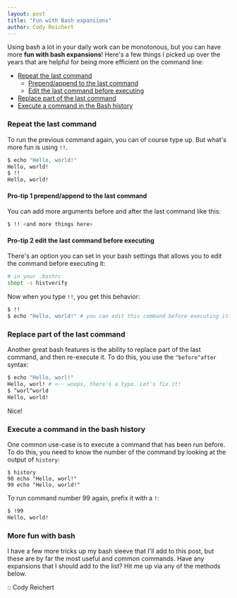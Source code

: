 ```yaml
---
layout: post
title: "Fun with Bash expansions"
author: Cody Reichert
---
```


Using bash a lot in your daily work can be monotonous, but you can
have more **fun with bash expansions**! Here's a few things I picked
up over the years that are helpful for being more efficient on the
command line:

- [Repeat the last command](#repeat-the-last-command)
  - [Prepend/append to the last command](#pro-tip-1-prependappend-to-the-last-command)
  - [Edit the last command before executing](#pro-tip-2-edit-the-last-command-before-executing)
- [Replace part of the last command](#replace-part-of-the-last-command)
- [Execute a command in the Bash history](#execute-a-command-in-the-bash-history)

### Repeat the last command
To run the previous command again, you can of course type
<kbd>up</kbd>. But what's more fun is using `!!`.

```sh
$ echo "Hello, world!"
Hello, world!
$ !!
Hello, world!
```

#### **Pro-tip 1** prepend/append to the last command
You can add more arguments before and after the last command like this:
```sh
$ !! <and more things here>
```

#### **Pro-tip 2** edit the last command before executing
There's an option you can set in your bash settings that allows you to
edit the command before executing it:

```bash
# in your .bashrc
shopt -s histverify
```

Now when you type `!!`, you get this behavior:

```bash
$ !!
$ echo "Hello, world!" # you can edit this command before executing it!
```

### Replace part of the last command
Another great bash features is the ability to replace part of the last
command, and then re-execute it. To do this, you use the
`^before^after` syntax:

```sh
$ echo "Hello, worl!"
Hello, worl! # <-- woops, there's a typo. Let's fix it!
$ ^worl^world
Hello, world!
```

Nice!

### Execute a command in the bash history
One common use-case is to execute a command that has been run
before. To do this, you need to know the number of the command by
looking at the output of `history`:

```
$ history
98 echo "Hello, worl!"
99 echo "Hello, world!"
```

To run command number 99 again, prefix it with a `!`:

```sh
$ !99
Hello, world!
```

### More fun with bash
I have a few more tricks up my bash sleeve that I'll add to this post,
but these are by far the most useful and common commands. Have any
expansions that I should add to the list? Hit me up via any of the
methods below.

:: Cody Reichert
